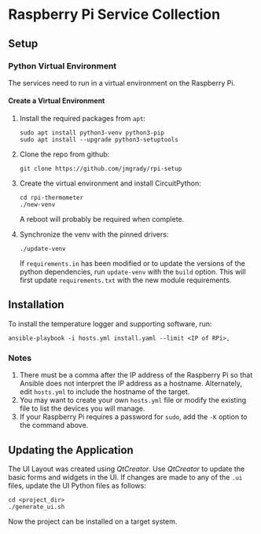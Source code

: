 # Raspberry Pi Service Collection

## Setup

### Python Virtual Environment

The services need to run in a virtual environment on the Raspberry Pi.

#### Create a Virtual Environment

1. Install the required packages from `apt`:

   ```console
   sudo apt install python3-venv python3-pip
   sudo apt install --upgrade python3-setuptools
   ```

2. Clone the repo from github:

   ```console
   git clone https://github.com/jmgrady/rpi-setup
   ```

3. Create the virtual environment and install CircuitPython:

   ```console
   cd rpi-thermometer
   ./new-venv
   ```

   A reboot will probably be required when complete.

4. Synchronize the venv with the pinned drivers:

   ```console
   ./update-venv
   ```

   If `requirements.in` has been modified or to update the versions of the python dependencies, run `update-venv` with the `build` option. This will
   first update `requirements.txt` with the new module requirements.

## Installation

To install the temperature logger and supporting software, run:

```console
ansible-playbook -i hosts.yml install.yaml --limit <IP of RPi>,
```

### Notes

1. There must be a comma after the IP address of the Raspberry Pi so that Ansible does not interpret the IP address as a hostname. Alternately, edit `hosts.yml` to include the hostname of the target.
2. You may want to create your own `hosts.yml` file or modify the existing file to list the devices you will manage.
3. If your Raspberry Pi requires a password for `sudo`, add the `-K` option to the command above.

## Updating the Application

The UI Layout was created using _QtCreator_. Use _QtCreator_ to update the basic forms and widgets in the UI. If changes are made to any of the `.ui` files, update the UI Python files as follows:

```console
cd <project_dir>
./generate_ui.sh
```

Now the project can be installed on a target system.
